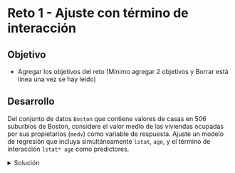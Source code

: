 # Reto 1 - Ajuste con término de interacción

## Objetivo

* Agregar los objetivos del reto (Mínimo agregar 2 objetivos y Borrar está linea una vez se hay leido)

## Desarrollo

Del conjunto de datos `Boston` que contiene valores de casas en 506 suburbios de Boston, considere el valor medio de las viviendas ocupadas por sus propietarios (`medv`) como variable de respuesta. Ajuste un modelo de regresión que incluya simultáneamente `lstat`, `age`, y el término de interacción `lstat* age` como predictores.

<details><summary>Solución</summary>
<p>

```R
fit1 <- lm(medv ~ 
             lstat +
             age +
             lstat:age, data = Boston)
```
        
Otra manera de realizar exactamente el mismo ajuste es la siguiente

```R
fit2 <- lm(medv ~ lstat*age, data = Boston)
```

</p>
</details>


